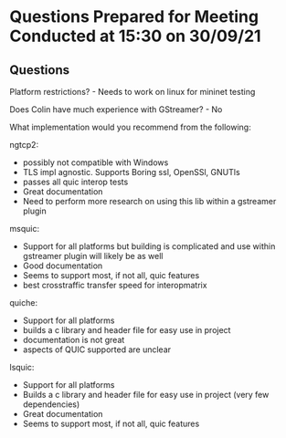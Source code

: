 # Questions Prepared for Meeting Conducted at 15:30 on 30/09/21

## Questions

Platform restrictions? - Needs to work on linux for mininet testing

Does Colin have much experience with GStreamer? - No


What implementation would you recommend from the following:

 ngtcp2:
 - possibly not compatible with Windows 
 - TLS impl agnostic. Supports Boring ssl, OpenSSl, GNUTls
 - passes all quic interop tests 
 - Great documentation
 - Need to perform more research on using this lib within a gstreamer plugin

 msquic:
 - Support for all platforms but building is complicated and use within gstreamer plugin will likely be as well
 - Good documentation
 - Seems to support most, if not all, quic features
 - best crosstraffic transfer speed for interopmatrix

 quiche:
 - Support for all platforms
 - builds a c library and header file for easy use in project
 - documentation is not great
 - aspects of QUIC supported are unclear

 lsquic:
 - Support for all platforms 
 - Builds a c library and header file for easy use in project (very few dependencies)
 - Great documentation
 - Seems to support most, if not all, quic features

